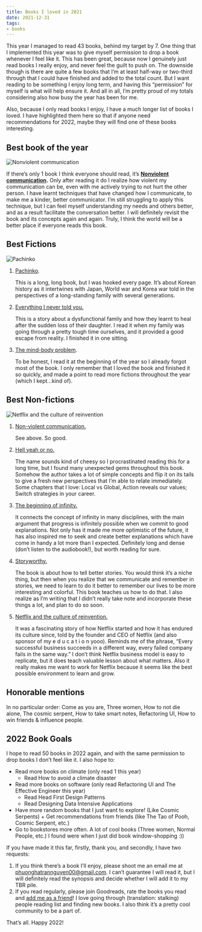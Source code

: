 ```yaml
---
title: Books I loved in 2021
date: 2021-12-31
tags:
- books
---
```


This year I managed to read 43 books, behind my target by 7. One thing that I implemented this year was to give myself permission to drop a book whenever I feel like it. This has been great, because now I genuinely just read books I really enjoy, and never feel the guilt to push on. The downside though is there are quite a few books that I’m at least half-way or two-third through that I could have finished and added to the total count. But I want reading to be something I enjoy long term, and having this “permission” for myself is what will help ensure it. And all in all, I’m pretty proud of my totals considering also how busy the year has been for me.

Also, because I only read books I enjoy, I have a much longer list of books I loved. I have highlighted them here so that if anyone need recommendations for 2022, maybe they will find one of these books interesting.

## Best book of the year

![Nonviolent communication](https://images-na.ssl-images-amazon.com/images/I/41rlC3pY1pL._SX332_BO1,204,203,200_.jpg)

If there’s only 1 book I think everyone should read, it’s **[Nonviolent communication](https://www.goodreads.com/book/show/71730.Nonviolent_Communication).** Only after reading it do I realize how violent my communication can be, even with me actively trying to not hurt the other person. I have learnt techniques that have changed how I communicate, to make me a kinder, better communicator. I’m still struggling to apply this technique, but I can feel myself understanding my needs and others better, and as a result facilitate the conversation better. I will definitely revisit the book and its concepts again and again. Truly, I think the world will be a better place if everyone reads this book.

## Best Fictions

![Pachinko](http://prodimage.images-bn.com/pimages/9781455563920_p0_v4_s1200x630.jpg)

1. [Pachinko](https://www.goodreads.com/book/show/34051011-pachinko?ac=1&from_search=true&qid=c5ScDBMgYB&rank=1).
    
    This is a long, long book, but I was hooked every page. It’s about Korean history as it intertwines with Japan, World war and Korea war told in the perspectives of a long-standing family with several generations. 
    
2. [Everything I never told you.](https://www.goodreads.com/book/show/18693763-everything-i-never-told-you?ac=1&from_search=true&qid=tsmxvj2vOs&rank=1)
    
    This is a story about a dysfunctional family and how they learnt to heal after the sudden loss of their daughter. I read it when my family was going through a pretty tough time ourselves, and it provided a good escape from reality. I finished it in one sitting.
    
3. [The mind-body problem](https://www.goodreads.com/book/show/74787.The_Mind_Body_Problem?ac=1&from_search=true&qid=6d9XEReVee&rank=1).
    
    To be honest, I read it at the beginning of the year so I already forgot most of the book. I only remember that I loved the book and finished it so quickly, and made a point to read more fictions throughout the year (which I kept...kind of). 
    

## Best Non-fictions

![Netflix and the culture of reinvention](https://images-na.ssl-images-amazon.com/images/I/71KCwxodiJL.jpg)

1. [Non-violent communication.](https://www.goodreads.com/book/show/71730.Nonviolent_Communication)
    
    See above. So good.
    
2. [Hell yeah or no.](https://www.goodreads.com/book/show/52523856-hell-yeah-or-no?ac=1&from_search=true&qid=dvYdiQPTAC&rank=2)
    
    The name sounds kind of cheesy so I procrastinated reading this for a long time, but I found many unexpected gems throughout this book. Somehow the author takes a lot of simple concepts and flip it on its tails to give a fresh new perspectives that I’m able to relate immediately. Some chapters that I love: Local vs Global, Action reveals our values; Switch strategies in your career.
    
3. [The beginning of infinity.](https://www.goodreads.com/book/show/10483171-the-beginning-of-infinity?ac=1&from_search=true&qid=L3yDxpoiIr&rank=1)
    
    It connects the concept of infinity in many disciplines, with the main argument that progress is infinitely possible when we commit to good explanations. Not only has it made me more optimistic of the future, it has also inspired me to seek and create better explanations which have come in handy a lot more than I expected. Definitely long and dense (don’t listen to the audiobook!), but worth reading for sure.
    
4. [Storyworthy.](https://www.goodreads.com/book/show/37786022-storyworthy)
    
    The book is about how to tell better stories. You would think it’s a niche thing, but then when you realize that we communicate and remember in stories, we need to learn to do it better to remember our lives to be more interesting and colorful. This book teaches us how to do that. I also realize as I’m writing that I didn’t really take note and incorporate these things a lot, and plan to do so soon.
    
5. [Netflix and the culture of reinvention.](https://www.goodreads.com/book/show/49099937-no-rules-rules)
    
    It was a fascinating story of how Netflix started and how it has endured its culture since, told by the founder and CEO of Netflix (and also sponsor of my e d u c a t i o n yooo). Reminds me of the phrase, “Every successful business succeeds in a different way, every failed company fails in the same way.” I don’t think Netflix business model is easy to replicate, but it does teach valuable lesson about what matters. Also it really makes me want to work for Netflix because it seems like the best possible environment to learn and grow.
    

## Honorable mentions

In no particular order: Come as you are, Three women, How to not die alone, The cosmic serpent, How to take smart notes, Refactoring UI, How to win friends & influence people.

## 2022 Book Goals

I hope to read 50 books in 2022 again, and with the same permission to drop books I don’t feel like it. I also hope to:

- Read more books on climate (only read 1 this year)
    - Read How to avoid a climate disaster
- Read more books on software (only read Refactoring UI and The Effective Engineer this year)
    - Read Head First Design Patterns
    - Read Designing Data Intensive Applications
- Have more random books that I just want to explore! (Like Cosmic Serpents) + Get recommendations from friends (like The Tao of Pooh, Cosmic Serpent, etc.)
- Go to bookstores more often. A lot of cool books (Three women, Normal People, etc.) I found were when I just did book window-shopping :))

If you have made it this far, firstly, thank you, and secondly, I have two requests:

1. If you think there’s a book I’ll enjoy, please shoot me an email me at phuonghatrannguyen00@gmail.com. I can’t guarantee I will read it, but I will definitely read the synopsis and decide whether I will add it to my TBR pile.
2. If you read regularly, please join Goodreads, rate the books you read and [add me as a friend](https://www.goodreads.com/user/show/50839792-ha-tran-nguyen-phuong)! I love going through (translation: stalking) people reading list and finding new  books. I also think it’s a pretty cool community to be a part of.

That’s all. Happy 2022!